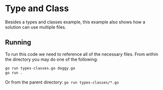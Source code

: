 # Type and Class

Besides a types and classes example, this example also shows how a solution can use multiple files.

## Running

To run this code we need to reference all of the necessary files.  From within the directory you may do one of the following:

```bash
go run types-classes.go doggy.go
go run .
```

Or from the parent directory: `go run types-classes/*.go`
